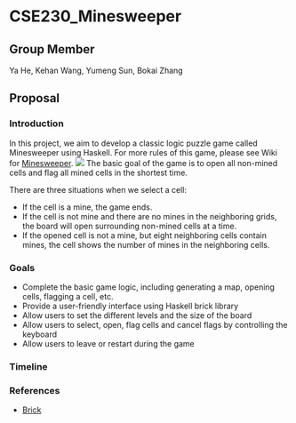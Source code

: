# CSE230_Minesweeper

## Group Member
Ya He, Kehan Wang, Yumeng Sun, Bokai Zhang

## Proposal

### Introduction
In this project, we aim to develop a classic logic puzzle game called Minesweeper using Haskell. For more rules of this game, please see Wiki for [Minesweeper](https://en.wikipedia.org/wiki/Minesweeper_(video_game)).
![](https://codimd.s3.shivering-isles.com/demo/uploads/bb54b80c-60eb-4b7d-9f50-9f7a1506612c.png)
The basic goal of the game is to open all non-mined cells and flag all mined cells in the shortest time.

There are three situations when we select a cell:
- If the cell is a mine, the game ends.
- If the cell is not mine and there are no mines in the neighboring grids, the board will open surrounding non-mined cells at a time.
- If the opened cell is not a mine, but eight neighboring cells contain mines, the cell shows the number of mines in the neighboring cells.





### Goals
- Complete the basic game logic, including generating a map, opening cells, flagging a cell, etc.
- Provide a user-friendly interface using Haskell brick library
- Allow users to set the different levels and the size of the board
- Allow users to select, open, flag cells and cancel flags by controlling the keyboard
- Allow users to leave or restart during the game



### Timeline

### References
- [Brick](https://github.com/jtdaugherty/brick)
